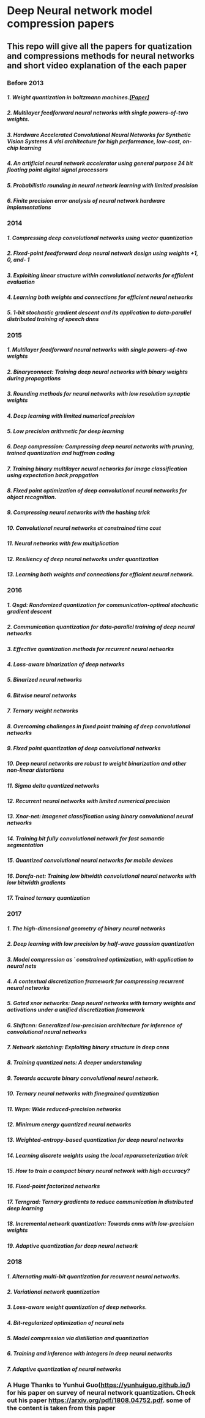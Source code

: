 # Deep Neural network model compression papers
## This repo will give all the papers for quatization and compressions methods for neural networks and short video explanation of the each paper

### Before 2013</h3>
   ##### 1. Weight quantization in boltzmann machines.[\[Paper\]](https://www.sciencedirect.com/science/article/pii/089360809190077I)
   ##### 2. Multilayer feedforward neural networks with single powers-of-two weights.
   ##### 3. Hardware Accelerated Convolutional Neural Networks for Synthetic Vision Systems A vlsi architecture for high performance, low-cost, on-chip learning
   ##### 4. An artificial neural network accelerator using general purpose 24 bit floating point digital signal processors
   ##### 5. Probabilistic rounding in neural network learning with limited precision
   ##### 6. Finite precision error analysis of neural network hardware implementations

### 2014
   ##### 1. Compressing deep convolutional networks using vector quantization
   ##### 2. Fixed-point feedforward deep neural network design using weights +1, 0, and- 1
   ##### 3. Exploiting linear structure within convolutional networks for efficient evaluation
   ##### 4. Learning both weights and connections for efficient neural networks
   ##### 5. 1-bit stochastic gradient descent and its application to data-parallel distributed training of speech dnns

### 2015
   ##### 1. Multilayer feedforward neural networks with single powers-of-two weights
   ##### 2. Binaryconnect: Training deep neural networks with binary weights during propagations
   ##### 3. Rounding methods for neural networks with low resolution synaptic weights
   ##### 4. Deep learning with limited numerical precision
   ##### 5. Low precision arithmetic for deep learning
   ##### 6. Deep compression: Compressing deep neural networks with pruning, trained quantization and huffman coding
   ##### 7. Training binary multilayer neural networks for image classification using expectation back propgation
   ##### 8. Fixed point optimization of deep convolutional neural networks for object recognition.
   ##### 9. Compressing neural networks with the hashing trick
   ##### 10. Convolutional neural networks at constrained time cost
   ##### 11. Neural networks with few multiplication
   ##### 12. Resiliency of deep neural networks under quantization
   ##### 13. Learning both weights and connections for efficient neural network.

### 2016
   ##### 1. Qsgd: Randomized quantization for communication-optimal stochastic gradient descent
   ##### 2. Communication quantization for data-parallel training of deep neural networks
   ##### 3. Effective quantization methods for recurrent neural networks
   ##### 4. Loss-aware binarization of deep networks
   ##### 5. Binarized neural networks
   ##### 6. Bitwise neural networks
   ##### 7. Ternary weight networks
   ##### 8. Overcoming challenges in fixed point training of deep convolutional networks
   ##### 9. Fixed point quantization of deep convolutional networks
   ##### 10. Deep neural networks are robust to weight binarization and other non-linear distortions
   ##### 11. Sigma delta quantized networks
   ##### 12. Recurrent neural networks with limited numerical precision
   ##### 13. Xnor-net: Imagenet classification using binary convolutional neural networks
   ##### 14. Training bit fully convolutional network for fast semantic segmentation
   ##### 15. Quantized convolutional neural networks for mobile devices
   ##### 16. Dorefa-net: Training low bitwidth convolutional neural networks with low bitwidth gradients
   ##### 17. Trained ternary quantization

### 2017
   ##### 1. The high-dimensional geometry of binary neural networks
   ##### 2. Deep learning with low precision by half-wave gaussian quantization
   ##### 3. Model compression as ´ constrained optimization, with application to neural nets
   ##### 4. A contextual discretization framework for compressing recurrent neural networks
   ##### 5. Gated xnor networks: Deep neural networks with ternary weights and activations under a unified discretization framework
   ##### 6. Shiftcnn: Generalized low-precision architecture for inference of convolutional neural networks
   ##### 7. Network sketching: Exploiting binary structure in deep cnns
   ##### 8. Training quantized nets: A deeper understanding
   ##### 9. Towards accurate binary convolutional neural network.
   ##### 10. Ternary neural networks with finegrained quantization
   ##### 11. Wrpn: Wide reduced-precision networks
   ##### 12. Minimum energy quantized neural networks
   ##### 13. Weighted-entropy-based quantization for deep neural networks
   ##### 14. Learning discrete weights using the local reparameterization trick
   ##### 15. How to train a compact binary neural network with high accuracy?
   ##### 16. Fixed-point factorized networks
   ##### 17. Terngrad: Ternary gradients to reduce communication in distributed deep learning
   ##### 18. Incremental network quantization: Towards cnns with low-precision weights
   ##### 19. Adaptive quantization for deep neural network

### 2018
   ##### 1. Alternating multi-bit quantization for recurrent neural networks.
   ##### 2. Variational network quantization
   ##### 3. Loss-aware weight quantization of deep networks.
   ##### 4. Bit-regularized optimization of neural nets
   ##### 5. Model compression via distillation and quantization
   ##### 6. Training and inference with integers in deep neural networks
   ##### 7. Adaptive quantization of neural networks

### A Huge Thanks to Yunhui Guo(https://yunhuiguo.github.io/) for his paper on survey of neural network quantization. Check out his paper https://arxiv.org/pdf/1808.04752.pdf. some of the content is taken from this paper

